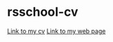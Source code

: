 # rsschool-cv
[Link to my cv](https://SaXaPhonist.github.io/rsschool-cv/cv)
[Link to my web page](https://SaXaPhonist.github.io/rsschool-cv/)
